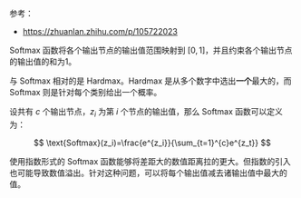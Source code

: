 参考：
- https://zhuanlan.zhihu.com/p/105722023

Softmax 函数将各个输出节点的输出值范围映射到 $[0, 1]$，并且约束各个输出节点的输出值的和为1。

与 Softmax 相对的是 Hardmax。Hardmax 是从多个数字中选出**一个**最大的，而 Softmax 则是针对每个类别给出一个概率。

设共有 $c$ 个输出节点，$z_i$ 为第 $i$ 个节点的输出值，那么 Softmax 函数可以定义为：

$$
\text{Softmax}(z_i)=\frac{e^{z_i}}{\sum_{t=1}^{c}e^{z_t}}
$$

使用指数形式的 Softmax 函数能够将差距大的数值距离拉的更大。但指数的引入也可能导致数值溢出。针对这种问题，可以将每个输出值减去诸输出值中最大的值。
